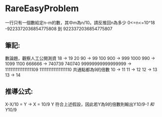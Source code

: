 # RareEasyProblem
一行只有一個數給定n-m的數，其中m為n/10。請反推回n為多少
0<=n<=10^18
-9223372036854775808 到 9223372036854775807

## 筆記:
數論題，觀察人工公開測資
18 -> 19 20
90 -> 99 100
900 -> 999 1000
990 -> 1099 1100
666666 -> 740739 740740
99999999999999999 -> 111111111111111109 111111111111111110
共通點都為9的倍數
10 -> 11
11 -> 12
12 -> 13
13 -> 14

## 推導公式:
   X-X/10 = Y
-> X = 10/9 Y
符合上述假設，因此若Y為9的倍數則輸出Y*10/9-1 和Y*10/9
